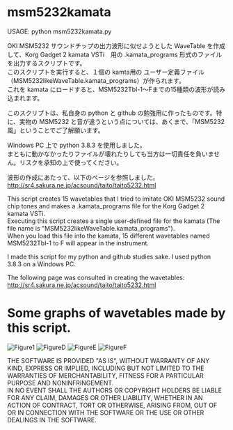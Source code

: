 # msm5232kamata

USAGE: python msm5232kamata.py

OKI MSM5232 サウンドチップの出力波形に似せようとした WaveTable を作成して、Korg Gadget 2 kamata VSTi　用の .kamata_programs 形式のファイルを出力するスクリプトです。  
このスクリプトを実行すると、１個の kamta用の ユーザー定義ファイル（MSM5232likeWaveTable.kamata_programs）が作られます。  
これを kamata にロードすると、MSM5232Tbl-1～Fまでの15種類の波形が読み込まれます。  

このスクリプトは、私自身の python と github の勉強用に作ったものです。特に、実物の MSM5232 と音が違うという点については、あくまで、「MSM5232風」ということでご了解願います。  

Windows PC 上で python 3.8.3 を使用しました。  
まともに動かなかったりファイルが壊れたりしても当方は一切責任を負いません。リスクを承知の上で使ってください。  

波形の作成にあたって、以下のページを参照しました。  
http://sr4.sakura.ne.jp/acsound/taito/taito5232.html  

This script creates 15 wavetables that I tried to imitate OKI MSM5232 sound chip tones and makes a .kamata_programs file for the Korg Gadget 2 kamata VSTi.  
Executing this script creates a single user-defined file for the kamata (The file name is "MSM5232likeWaveTable.kamata_programs").  
When you load this file into the kamata, 15 different wavetables named MSM5232Tbl-1 to F will appear in the instrument.  

I made this script for my python and github studies sake.
I used python 3.8.3 on a Windows PC.  

The following page was consulted in creating the wavetables:
http://sr4.sakura.ne.jp/acsound/taito/taito5232.html  

# Some graphs of wavetables made by this script.

![Figure1](https://user-images.githubusercontent.com/68761912/95644717-75865280-0af3-11eb-9904-3d5cafd55079.png)
![FigureD](https://user-images.githubusercontent.com/68761912/95644721-7c14ca00-0af3-11eb-9322-6987c727499b.png)
![FigureE](https://user-images.githubusercontent.com/68761912/95644728-820aab00-0af3-11eb-9052-a45dc3799389.png)
![FigureF](https://user-images.githubusercontent.com/68761912/95644732-859e3200-0af3-11eb-86ed-d67b512253fd.png)

THE SOFTWARE IS PROVIDED "AS IS", WITHOUT WARRANTY OF ANY KIND, EXPRESS OR IMPLIED, INCLUDING BUT NOT LIMITED TO THE WARRANTIES OF MERCHANTABILITY, FITNESS FOR A PARTICULAR PURPOSE AND NONINFRINGEMENT.   
IN NO EVENT SHALL THE AUTHORS OR COPYRIGHT HOLDERS BE LIABLE FOR ANY CLAIM, DAMAGES OR OTHER LIABILITY, WHETHER IN AN ACTION OF CONTRACT, TORT OR OTHERWISE, ARISING FROM, OUT OF OR IN CONNECTION WITH THE SOFTWARE OR THE USE OR OTHER DEALINGS IN THE SOFTWARE.  
